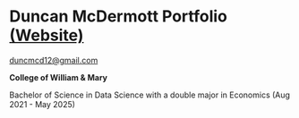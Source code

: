 # Duncan McDermott Portfolio [(Website)](https://www.datascienceportfol.io/duncanmcdermott)

duncmcd12@gmail.com

**College of William & Mary**

Bachelor of Science in Data Science with a double major in Economics (Aug 2021 - May 2025)
